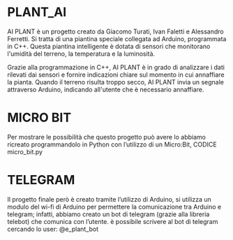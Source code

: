 # PLANT_AI
AI PLANT è un progetto creato da Giacomo Turati, Ivan Faletti e Alessandro Ferretti. Si tratta di una piantina speciale collegata ad Arduino, programmata in C++. Questa piantina intelligente è dotata di sensori che monitorano l'umidità del terreno, la temperatura e la luminosità.

Grazie alla programmazione in C++, AI PLANT è in grado di analizzare i dati rilevati dai sensori e fornire indicazioni chiare sul momento in cui annaffiare la pianta. Quando il terreno risulta troppo secco, AI PLANT invia un segnale attraverso Arduino, indicando all'utente che è necessario annaffiare.

# MICRO BIT
Per mostrare le possibilità che questo progetto può avere lo abbiamo ricreato programmandolo in Python con l’utilizzo di un Micro:Bit, CODICE micro_bit.py

# TELEGRAM
Il progetto finale però è creato tramite l’utilizzo di Arduino, si utilizza un modulo del wi-fi di Arduino per permettere la comunicazione tra Arduino e telegram; infatti, abbiamo creato un bot di telegram (grazie alla libreria telebot) che comunica con l’utente.
è possibile scrivere al bot di telegram cercando lo user: @e_plant_bot
